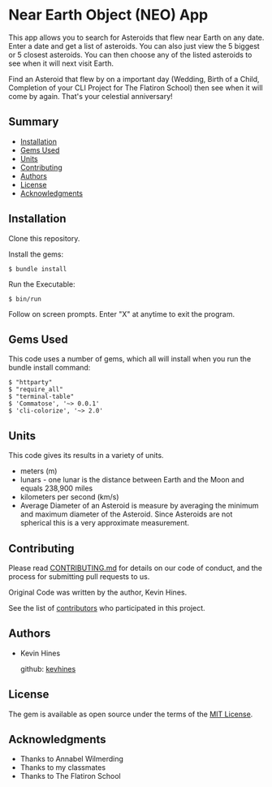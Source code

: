 # Near Earth Object (NEO) App

This app allows you to search for Asteroids that flew near Earth on any date. Enter a date and get a list of asteroids. You can also just view the 5 biggest or 5 closest asteroids. You can then choose any of the listed asteroids to see when it will next visit Earth.

Find an Asteroid that flew by on a important day (Wedding, Birth of a Child, Completion of your CLI Project for The Flatiron School) then see when it will come by again. That's your celestial anniversary!

## Summary

  - [Installation](#Installation)
  - [Gems Used](#gems-used)
  - [Units](#units)  
  - [Contributing](#contributing)
  - [Authors](#authors)
  - [License](#license)
  - [Acknowledgments](#acknowledgments)

## Installation

Clone this repository.

Install the gems:

    $ bundle install

Run the Executable:

    $ bin/run

Follow on screen prompts. Enter "X" at anytime to exit the program.

## Gems Used

This code uses a number of gems, which all will install when you run the bundle install command:

    $ "httparty"
    $ "require_all"
    $ "terminal-table"
    $ 'Commatose', '~> 0.0.1'
    $ 'cli-colorize', '~> 2.0'

## Units

This code gives its results in a variety of units.

- meters (m)
- lunars - one lunar is the distance between Earth and the Moon and equals 238,900 miles
- kilometers per second (km/s)
- Average Diameter of an Asteroid is measure by averaging the minimum and maximum diameter of the Asteroid. Since Asteroids are not spherical this is a very approximate measurement.

## Contributing

Please read [CONTRIBUTING.md](CONTRIBUTING.md) for details on our code
of conduct, and the process for submitting pull requests to us.

Original Code was written by the author, Kevin Hines.

See the list of
[contributors](https://github.com/kevhines/NEO-app/graphs/contributors)
who participated in this project.



## Authors

  - Kevin Hines

    github: [kevhines](https://github.com/kevhines/)

## License

The gem is available as open source under the terms of the [MIT License](LICENSE.md).

## Acknowledgments

- Thanks to Annabel Wilmerding
- Thanks to my classmates
- Thanks to The Flatiron School